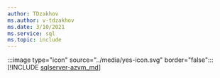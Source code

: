 ```yaml
---
author: TDzakhov
ms.author: v-tdzakhov
ms.date: 3/10/2021
ms.service: sql
ms.topic: include
---
```


:::image type="icon" source="../media/yes-icon.svg" border="false"::: [!INCLUDE [sqlserver-azvm_md](../sqlserver-azvm_md.md)]